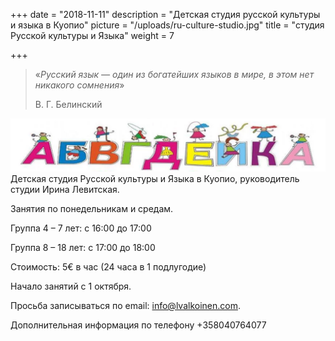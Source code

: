 +++
date = "2018-11-11"
description = "Детская студия русской культуры и языка в Куопио"
picture = "/uploads/ru-culture-studio.jpg"
title = "студия Русской культуры и Языка"
weight = 7

+++
>  «_Русский язык — один из богатейших языков в мире, в этом нет никакого сомнения_»
>
> В. Г. Белинский 

![](/uploads/ru-culture-studio-logo.png) Детская студия Русской культуры и Языка в Куопио, руководитель студии Ирина Левитская.

Занятия по понедельникам и средам.

Группа 4 – 7 лет: с 16:00 до 17:00

Группа 8 – 18 лет: с 17:00 до 18:00

Стоимость: 5€ в час (24 часа в 1 подлугодие)

Начало занятий с 1 октября.

Просьба записываться по email: info@lvalkoinen.com.

Дополнительная информация по телефону +358040764077
